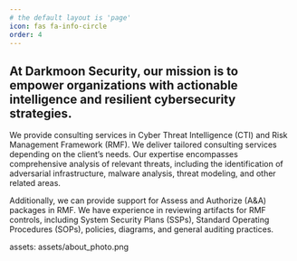 ```yaml
---
# the default layout is 'page'
icon: fas fa-info-circle
order: 4
---
```


## At Darkmoon Security, our mission is to empower organizations with actionable intelligence and resilient cybersecurity strategies.


We provide consulting services in Cyber Threat Intelligence (CTI) and Risk Management Framework (RMF). We deliver tailored consulting services depending on the client’s needs. Our expertise encompasses comprehensive analysis of relevant threats, including the identification of adversarial infrastructure, malware analysis, threat modeling, and other related areas. 

Additionally, we can provide support for Assess and Authorize (A&A) packages in RMF. We have experience in reviewing artifacts for RMF controls, including System Security Plans (SSPs), Standard Operating Procedures (SOPs), policies, diagrams, and general auditing practices.

assets: assets/about_photo.png
  
